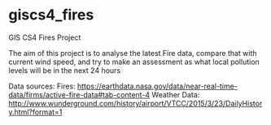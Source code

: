 # giscs4_fires
GIS CS4 Fires Project

The aim of this project is to analyse the latest Fire data, compare that with current wind speed, and try to make an assessment as what local pollution levels will be in the next 24 hours

Data sources:
Fires: https://earthdata.nasa.gov/data/near-real-time-data/firms/active-fire-data#tab-content-4
Weather Data: http://www.wunderground.com/history/airport/VTCC/2015/3/23/DailyHistory.html?format=1


